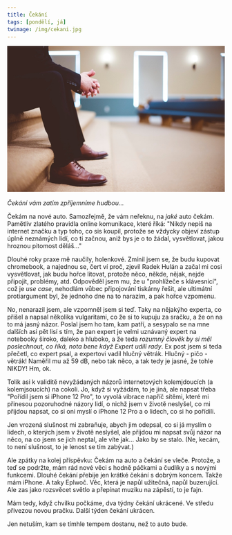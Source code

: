 ```yaml
---
title: Čekání
tags: [pondělí, já]
twimage: /img/cekani.jpg
---
```


![cover](/img/cekani.jpg)

_Čekání vám zatím zpříjemníme hudbou..._

Čekám na nové auto. Samozřejmě, že vám neřeknu, na _jaké_ auto čekám. Pamětliv zlatého pravidla online komunikace, které říká: "Nikdy nepiš na internet značku a typ toho, co sis koupil, protože se vždycky objeví zástup úplně neznámých lidí, co ti začnou, aniž bys je o to žádal, vysvětlovat, jakou hroznou pitomost děláš..."

Dlouhé roky praxe mě naučily, holenkové. Zmínil jsem se, že budu kupovat chromebook, a najednou se, čert ví proč, zjevil Radek Hulán a začal mi cosi vysvětlovat, jak budu hořce litovat, protože něco, někde, nějak, nejde připojit, problémy, atd. Odpověděl jsem mu, že u "prohlížeče s klávesnicí", což je _use case_, nehodlám vůbec připojování tiskárny řešit, ale ultimátní protiargument byl, že jednoho dne na to narazím, a pak hořce vzpomenu.

No, nenarazil jsem, ale vzpomněl jsem si teď. Taky na nějakýho experta, co přišel a napsal několika vulgaritami, co že si to kupuju za sračku, a že on na to má jasný názor. Poslal jsem ho tam, kam patří, a sesypalo se na mne dalších asi pět lisí s tím, že pan expert je velmi uznávaný expert na notebooky široko, daleko a hluboko, a že teda _rozumný člověk by si měl poslechnout, co říká, nota bene když Expert udílí rady_. Ex post jsem si teda přečetl, co expert psal, a expertovi vadil hlučný větrák. Hlučný - pičo - větrák! Naměřil mu až 59 dB, nebo tak něco, a tak tedy je jasné, že tohle NIKDY! Hm, ok.

Tolik asi k validitě nevyžádaných názorů internetových kolemjdoucích (a kolemjsoucích) na cokoli. Jo, když si vyžádám, to je jiná, ale napsat třeba "Pořídil jsem si iPhone 12 Pro", to vyvolá vibrace napříč sítěmi, které mi přinesou pozoruhodné názory lidí, o nichž jsem v životě neslyšel, co mi přijdou napsat, co si oni myslí o iPhone 12 Pro a o lidech, co si ho pořídili.

Jen vrozená slušnost mi zabraňuje, abych jim odepsal, co si já myslím o lidech, o kterých jsem v životě neslyšel, ale přijdou mi napsat svůj názor na něco, na co jsem se jich neptal, ale víte jak... Jako by se stalo. (Ne, kecám, to není slušnost, to je lenost se tím zabývat.)

Ale zpátky na kolej příspěvku: Čekám na auto a čekání se vleče. Protože, a teď se podržte, mám rád nové věci s hodně páčkami a čudlíky a s novými funkcemi. Dlouhé čekání přebije jen krátké čekání s dobrým koncem. Takže mám iPhone. A taky Eplwoč. Věc, která je napůl užitečná, napůl buzerující. Ale zas jako rozsvěcet světlo a přepínat muziku na zápěstí, to je fajn.

Mám tedy, když chvilku počkáme, dva týdny čekání ukrácené. Ve středu přivezou novou pračku. Další týden čekání ukrácen.

Jen netuším, kam se tímhle tempem dostanu, než to auto bude.
